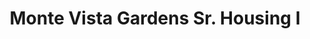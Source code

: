 ---
title: Monte Vista Gardens Sr. Housing I
phone: (408) 928-2750
website: http://www.roemcorp.com/projects/monte-vista-senior-i/
management: FPI Management Inc.
location: "San Jose"
tags: []
---